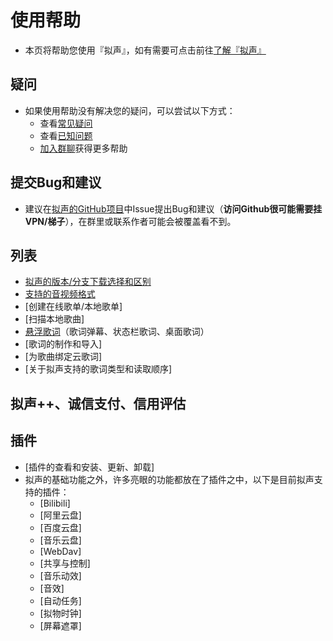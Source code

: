 # 使用帮助
- 本页将帮助您使用『拟声』，如有需要可点击前往[了解『拟声』](/info/info.md)

## 疑问
- 如果使用帮助没有解决您的疑问，可以尝试以下方式：
  - 查看[常见疑问](issue)
  - 查看[已知问题](question)
  - [加入群聊](/about/qqgroup)获得更多帮助

## 提交Bug和建议
- 建议在[拟声的GitHub项目](https://github.com/coolight7/MimicryMusic/issues)中Issue提出Bug和建议（**访问Github很可能需要挂VPN/梯子**），在群里或联系作者可能会被覆盖看不到。

## 列表
- [拟声的版本/分支下载选择和区别](list/selectBranch.md)
- [支持的音视频格式](list/supportFormat.md)
- [创建在线歌单/本地歌单]
- [扫描本地歌曲]
- [悬浮歌词](list/overlayLyric.md)（歌词弹幕、状态栏歌词、桌面歌词）
- [歌词的制作和导入]
- [为歌曲绑定云歌词]
- [关于拟声支持的歌词类型和读取顺序]

## 拟声++、诚信支付、信用评估


## 插件
- [插件的查看和安装、更新、卸载]
- 拟声的基础功能之外，许多亮眼的功能都放在了插件之中，以下是目前拟声支持的插件：
  - [Bilibili]
  - [阿里云盘]
  - [百度云盘]
  - [音乐云盘]
  - [WebDav]
  - [共享与控制]
  - [音乐动效]
  - [音效]
  - [自动任务]
  - [拟物时钟]
  - [屏幕遮罩]